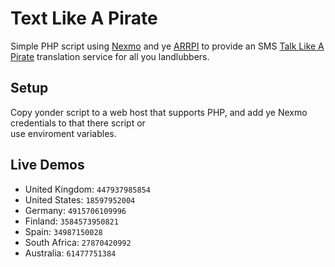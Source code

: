 # Text Like A Pirate
Simple PHP script using [Nexmo][1] and ye [ARRPI][2] to provide an SMS [Talk Like A Pirate][3] translation 
service for all you landlubbers.

## Setup
Copy yonder script to a web host that supports PHP, and add ye Nexmo credentials to that there script or  
use enviroment variables.

## Live Demos

* United Kingdom: `447937985854`
* United States: `18597952004`
* Germany: `4915706109996`
* Finland:  `3584573950821`
* Spain:	`34987150028`
* South Africa:	`27870420992`
* Australia:  `61477751384`

[1]: http://nexmo.com
[2]: http://isithackday.com/arrpi.php
[3]: http://www.talklikeapirate.com/
